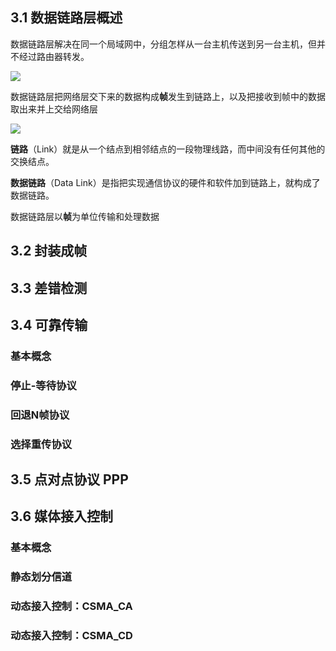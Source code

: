## 3.1 数据链路层概述

数据链路层解决在同一个局域网中，分组怎样从一台主机传送到另一台主机，但并不经过路由器转发。

![](attachment/数据链路层/数据链路层概述01.png)

数据链路层把网络层交下来的数据构成**帧**发生到链路上，以及把接收到帧中的数据取出来并上交给网络层

![](attachment/数据链路层/数据链路层概述02.png)

**链路**（Link）就是从一个结点到相邻结点的一段物理线路，而中间没有任何其他的交换结点。

**数据链路**（Data Link）是指把实现通信协议的硬件和软件加到链路上，就构成了数据链路。

数据链路层以**帧**为单位传输和处理数据

## 3.2 封装成帧

## 3.3 差错检测

## 3.4 可靠传输

### 基本概念

### 停止-等待协议

### 回退N帧协议

### 选择重传协议

## 3.5 点对点协议 PPP

## 3.6 媒体接入控制

### 基本概念

### 静态划分信道

### 动态接入控制：CSMA_CA

### 动态接入控制：CSMA_CD

